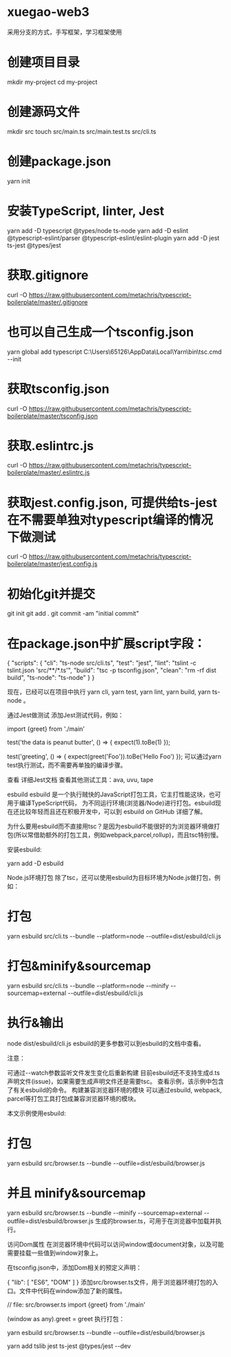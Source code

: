 # xuegao-web3
采用分支的方式，手写框架，学习框架使用

# 创建项目目录
mkdir my-project
cd my-project

# 创建源码文件
mkdir src
touch src/main.ts src/main.test.ts src/cli.ts

# 创建package.json
yarn init

# 安装TypeScript, linter,  Jest
yarn add -D typescript @types/node ts-node
yarn add -D eslint @typescript-eslint/parser @typescript-eslint/eslint-plugin
yarn add -D jest ts-jest @types/jest

# 获取.gitignore
curl -O https://raw.githubusercontent.com/metachris/typescript-boilerplate/master/.gitignore

# 也可以自己生成一个tsconfig.json
yarn global add typescript
C:\Users\65126\AppData\Local\Yarn\bin\tsc.cmd --init

# 获取tsconfig.json
curl -O https://raw.githubusercontent.com/metachris/typescript-boilerplate/master/tsconfig.json

# 获取.eslintrc.js
curl -O https://raw.githubusercontent.com/metachris/typescript-boilerplate/master/.eslintrc.js

# 获取jest.config.json, 可提供给ts-jest在不需要单独对typescript编译的情况下做测试
curl -O https://raw.githubusercontent.com/metachris/typescript-boilerplate/master/jest.config.js

# 初始化git并提交
git init
git add .
git commit -am "initial commit"

# 在package.json中扩展script字段：

{
"scripts": {
"cli": "ts-node src/cli.ts",
"test": "jest",
"lint": "tslint -c tslint.json 'src/**/*.ts'",
"build": "tsc -p tsconfig.json",
"clean": "rm -rf dist build",
"ts-node": "ts-node"
}
}

现在，已经可以在项目中执行 yarn cli, yarn test, yarn lint, yarn build, yarn ts-node <filename>。


通过Jest做测试
添加Jest测试代码，例如：

import {greet} from './main'

test('the data is peanut butter', () => {
expect(1).toBe(1)
});

test('greeting', () => {
expect(greet('Foo')).toBe('Hello Foo')
});
可以通过yarn test执行测试，而不需要再单独的编译步骤。

查看 详细Jest文档
查看其他测试工具：ava, uvu, tape

esbuild
esbuild 是一个执行贼快的JavaScript打包工具，它主打性能这块，也可用于编译TypeScript代码， 为不同运行环境(浏览器/Node)进行打包。esbuild现在还比较年轻而且还在积极开发中，可以到 esbuild on GitHub 详细了解。

为什么要用esbuild而不直接用tsc？是因为esbuild不能很好的为浏览器环境做打包(所以常借助额外的打包工具，例如webpack,parcel,rollup)，而且tsc特别慢。

安装esbuild:

yarn add -D esbuild


Node.js环境打包
除了tsc，还可以使用esbuild为目标环境为Node.js做打包，例如：

# 打包
yarn esbuild src/cli.ts --bundle --platform=node --outfile=dist/esbuild/cli.js

# 打包&minify&sourcemap
yarn esbuild src/cli.ts --bundle --platform=node --minify --sourcemap=external --outfile=dist/esbuild/cli.js

# 执行&输出
node dist/esbuild/cli.js
esbuild的更多参数可以到esbuild的文档中查看。


注意：

可通过--watch参数监听文件发生变化后重新构建
目前esbuild还不支持生成d.ts声明文件(issue)，如果需要生成声明文件还是需要tsc。
查看示例，该示例中包含了有关esbuild的命令。
构建兼容浏览器环境的模块
可以通过esbuild, webpack, parcel等打包工具打包成兼容浏览器环境的模块。

本文示例使用esbuild:

# 打包
yarn esbuild src/browser.ts --bundle --outfile=dist/esbuild/browser.js

# 并且 minify&sourcemap
yarn esbuild src/browser.ts --bundle --minify --sourcemap=external --outfile=dist/esbuild/browser.js
生成的browser.ts，可用于在浏览器中加载并执行。

访问Dom属性
在浏览器环境中代码可以访问window或document对象，以及可能需要挂载一些值到window对象上。

在tsconfig.json中，添加Dom相关的预定义声明：

{
"lib": [
"ES6",
"DOM"
]
}
添加src/browser.ts文件，用于浏览器环境打包的入口。文件中代码在window添加了新的属性。

// file: src/browser.ts
import {greet} from './main'

(window as any).greet = greet
执行打包：

yarn esbuild src/browser.ts --bundle --outfile=dist/esbuild/browser.js



yarn add tslib jest ts-jest @types/jest --dev




